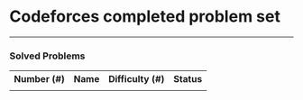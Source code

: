 <h1>Codeforces completed problem set</h1>
<hr />

<h3>Solved Problems</h3>
<table>
	<tr>
		<th>Number (#)</th>
        <th>Name</th>
        <th>Difficulty (#)</th>
		<th>Status</th>
	</tr>
	<tr>
		<td></td>
	</tr>
</table>
